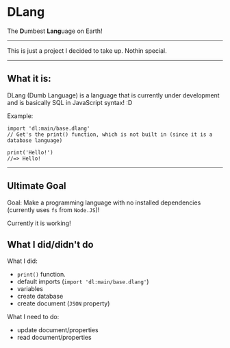 # DLang

The **D**umbest **Lang**uage on Earth!

---------------------------------------

This is just a project I decided to take up. Nothin special.

---------------------------------------

## What it is:
DLang (Dumb Language) is a language that is currently under development and is basically SQL in JavaScript syntax! :D

Example:
```
import 'dl:main/base.dlang'
// Get's the print() function, which is not built in (since it is a database language)

print('Hello!')
//=> Hello!
```

---------------------------------------

## Ultimate Goal

Goal: Make a programming language with no installed dependencies (currently uses `fs` from `Node.JS`)!

Currently it is working!

## What I did/didn't do

What I did:
- `print()` function.
- default imports (`import 'dl:main/base.dlang'`)
- variables
- create database
- create document (`JSON` property)

What I need to do:
- update document/properties
- read document/properties